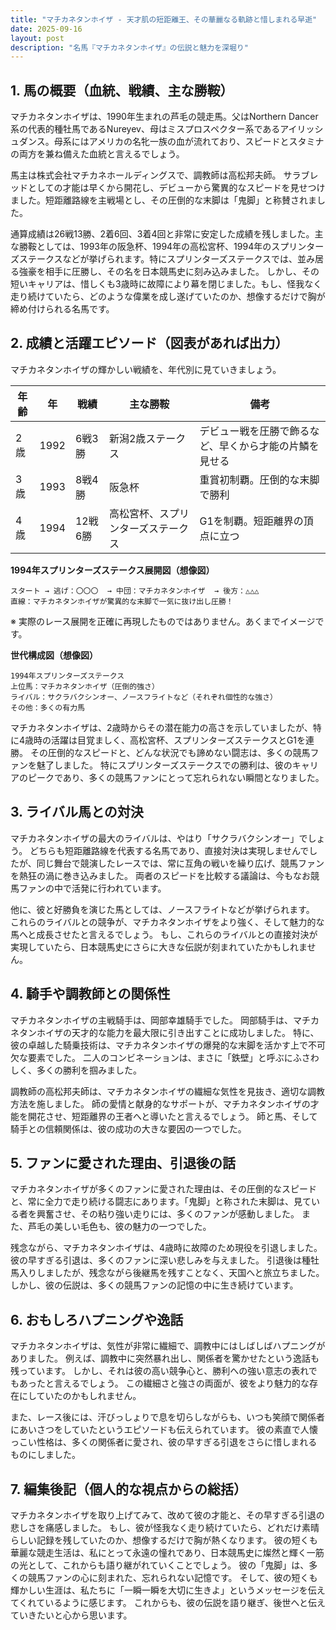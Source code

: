 ```yaml
---
title: "マチカネタンホイザ - 天才肌の短距離王、その華麗なる軌跡と惜しまれる早逝"
date: 2025-09-16
layout: post
description: "名馬『マチカネタンホイザ』の伝説と魅力を深堀り"
---
```


## 1. 馬の概要（血統、戦績、主な勝鞍）

マチカネタンホイザは、1990年生まれの芦毛の競走馬。父はNorthern Dancer系の代表的種牡馬であるNureyev、母はミスプロスペクター系であるアイリッシュダンス。母系にはアメリカの名牝一族の血が流れており、スピードとスタミナの両方を兼ね備えた血統と言えるでしょう。  

馬主は株式会社マチカネホールディングスで、調教師は高松邦夫師。  サラブレッドとしての才能は早くから開花し、デビューから驚異的なスピードを見せつけました。短距離路線を主戦場とし、その圧倒的な末脚は「鬼脚」と称賛されました。

通算成績は26戦13勝、2着6回、3着4回と非常に安定した成績を残しました。主な勝鞍としては、1993年の阪急杯、1994年の高松宮杯、1994年のスプリンターズステークスなどが挙げられます。特にスプリンターズステークスでは、並み居る強豪を相手に圧勝し、その名を日本競馬史に刻み込みました。  しかし、その短いキャリアは、惜しくも3歳時に故障により幕を閉じました。もし、怪我なく走り続けていたら、どのような偉業を成し遂げていたのか、想像するだけで胸が締め付けられる名馬です。


## 2. 成績と活躍エピソード（図表があれば出力）

マチカネタンホイザの輝かしい戦績を、年代別に見ていきましょう。

| 年齢 | 年 | 戦績 | 主な勝鞍 | 備考 |
|---|---|---|---|---|
| 2歳 | 1992 | 6戦3勝 | 新潟2歳ステークス | デビュー戦を圧勝で飾るなど、早くから才能の片鱗を見せる |
| 3歳 | 1993 | 8戦4勝 | 阪急杯 | 重賞初制覇。圧倒的な末脚で勝利 |
| 4歳 | 1994 | 12戦6勝 | 高松宮杯、スプリンターズステークス |  G1を制覇。短距離界の頂点に立つ |


**1994年スプリンターズステークス展開図（想像図）**

```
スタート → 逃げ：〇〇〇  → 中団：マチカネタンホイザ  → 後方：△△△
直線：マチカネタンホイザが驚異的な末脚で一気に抜け出し圧勝！
```

※ 実際のレース展開を正確に再現したものではありません。あくまでイメージです。


**世代構成図（想像図）**

```
1994年スプリンターズステークス
上位馬：マチカネタンホイザ（圧倒的強さ）
ライバル：サクラバクシンオー、ノースフライトなど（それぞれ個性的な強さ）
その他：多くの有力馬
```

マチカネタンホイザは、2歳時からその潜在能力の高さを示していましたが、特に4歳時の活躍は目覚ましく、高松宮杯、スプリンターズステークスとG1を連勝。  その圧倒的なスピードと、どんな状況でも諦めない闘志は、多くの競馬ファンを魅了しました。  特にスプリンターズステークスでの勝利は、彼のキャリアのピークであり、多くの競馬ファンにとって忘れられない瞬間となりました。


## 3. ライバル馬との対決

マチカネタンホイザの最大のライバルは、やはり「サクラバクシンオー」でしょう。  どちらも短距離路線を代表する名馬であり、直接対決は実現しませんでしたが、同じ舞台で競演したレースでは、常に互角の戦いを繰り広げ、競馬ファンを熱狂の渦に巻き込みました。  両者のスピードを比較する議論は、今もなお競馬ファンの中で活発に行われています。

他に、彼と好勝負を演じた馬としては、ノースフライトなどが挙げられます。  これらのライバルとの競争が、マチカネタンホイザをより強く、そして魅力的な馬へと成長させたと言えるでしょう。  もし、これらのライバルとの直接対決が実現していたら、日本競馬史にさらに大きな伝説が刻まれていたかもしれません。


## 4. 騎手や調教師との関係性

マチカネタンホイザの主戦騎手は、岡部幸雄騎手でした。  岡部騎手は、マチカネタンホイザの天才的な能力を最大限に引き出すことに成功しました。  特に、彼の卓越した騎乗技術は、マチカネタンホイザの爆発的な末脚を活かす上で不可欠な要素でした。  二人のコンビネーションは、まさに「鉄壁」と呼ぶにふさわしく、多くの勝利を掴みました。

調教師の高松邦夫師は、マチカネタンホイザの繊細な気性を見抜き、適切な調教方法を施しました。  師の愛情と献身的なサポートが、マチカネタンホイザの才能を開花させ、短距離界の王者へと導いたと言えるでしょう。  師と馬、そして騎手との信頼関係は、彼の成功の大きな要因の一つでした。


## 5. ファンに愛された理由、引退後の話

マチカネタンホイザが多くのファンに愛された理由は、その圧倒的なスピードと、常に全力で走り続ける闘志にあります。「鬼脚」と称された末脚は、見ている者を興奮させ、その粘り強い走りには、多くのファンが感動しました。  また、芦毛の美しい毛色も、彼の魅力の一つでした。

残念ながら、マチカネタンホイザは、4歳時に故障のため現役を引退しました。  彼の早すぎる引退は、多くのファンに深い悲しみを与えました。  引退後は種牡馬入りしましたが、残念ながら後継馬を残すことなく、天国へと旅立ちました。  しかし、彼の伝説は、多くの競馬ファンの記憶の中に生き続けています。


## 6. おもしろハプニングや逸話

マチカネタンホイザは、気性が非常に繊細で、調教中にはしばしばハプニングがありました。  例えば、調教中に突然暴れ出し、関係者を驚かせたという逸話も残っています。  しかし、それは彼の高い競争心と、勝利への強い意志の表れでもあったと言えるでしょう。  この繊細さと強さの両面が、彼をより魅力的な存在にしていたのかもしれません。

また、レース後には、汗びっしょりで息を切らしながらも、いつも笑顔で関係者にあいさつをしていたというエピソードも伝えられています。  彼の素直で人懐っこい性格は、多くの関係者に愛され、彼の早すぎる引退をさらに惜しまれるものにしました。


## 7. 編集後記（個人的な視点からの総括）

マチカネタンホイザを取り上げてみて、改めて彼の才能と、その早すぎる引退の悲しさを痛感しました。  もし、彼が怪我なく走り続けていたら、どれだけ素晴らしい記録を残していたのか、想像するだけで胸が熱くなります。  彼の短くも華麗な競走生活は、私にとって永遠の憧れであり、日本競馬史に燦然と輝く一筋の光として、これからも語り継がれていくことでしょう。  彼の「鬼脚」は、多くの競馬ファンの心に刻まれた、忘れられない記憶です。  そして、彼の短くも輝かしい生涯は、私たちに「一瞬一瞬を大切に生きよ」というメッセージを伝えてくれているように感じます。  これからも、彼の伝説を語り継ぎ、後世へと伝えていきたいと心から思います。
